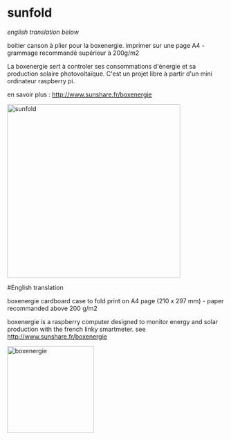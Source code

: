 # sunfold
<i>english translation below</i>

boitier canson à plier pour la boxenergie.
imprimer sur une page A4 - grammage recommandé supérieur à 200g/m2

La boxenergie sert à controler ses consommations d'énergie et sa production solaire photovoltaïque. C'est un projet libre à partir d'un mini ordinateur raspberry pi.

en savoir plus : http://www.sunshare.fr/boxenergie

<p><img width="400" alt="sunfold"  (https://user-images.githubusercontent.com/49123814/76684298-0f902600-660b-11ea-822c-b30f61594cdc.png)></p>


#English translation

boxenergie cardboard case to fold
print on A4 page (210 x 297 mm) - paper recommanded above 200 g/m2

boxenergie is a raspberry computer designed to monitor energy and solar production with the french linky smartmeter.
see http://www.sunshare.fr/boxenergie

<p><img width="200" alt="boxenergie"  https://user-images.githubusercontent.com/49123814/76684213-2c782980-660a-11ea-97b8-74543207cc1b.png></p>
